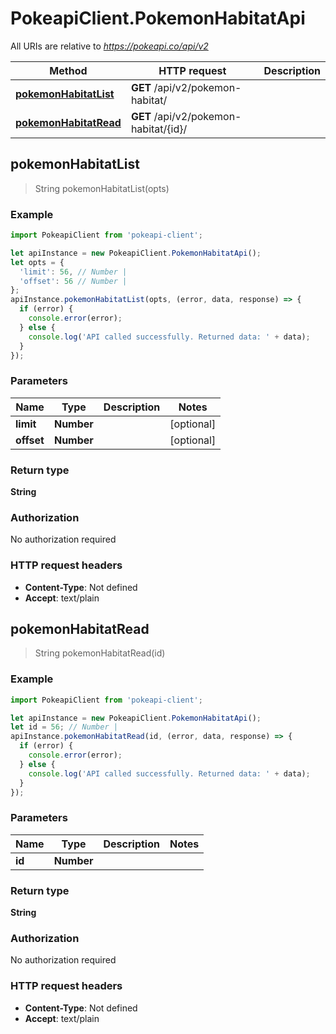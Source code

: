 # PokeapiClient.PokemonHabitatApi

All URIs are relative to *https://pokeapi.co/api/v2*

Method | HTTP request | Description
------------- | ------------- | -------------
[**pokemonHabitatList**](PokemonHabitatApi.md#pokemonHabitatList) | **GET** /api/v2/pokemon-habitat/ | 
[**pokemonHabitatRead**](PokemonHabitatApi.md#pokemonHabitatRead) | **GET** /api/v2/pokemon-habitat/{id}/ | 



## pokemonHabitatList

> String pokemonHabitatList(opts)



### Example

```javascript
import PokeapiClient from 'pokeapi-client';

let apiInstance = new PokeapiClient.PokemonHabitatApi();
let opts = {
  'limit': 56, // Number | 
  'offset': 56 // Number | 
};
apiInstance.pokemonHabitatList(opts, (error, data, response) => {
  if (error) {
    console.error(error);
  } else {
    console.log('API called successfully. Returned data: ' + data);
  }
});
```

### Parameters


Name | Type | Description  | Notes
------------- | ------------- | ------------- | -------------
 **limit** | **Number**|  | [optional] 
 **offset** | **Number**|  | [optional] 

### Return type

**String**

### Authorization

No authorization required

### HTTP request headers

- **Content-Type**: Not defined
- **Accept**: text/plain


## pokemonHabitatRead

> String pokemonHabitatRead(id)



### Example

```javascript
import PokeapiClient from 'pokeapi-client';

let apiInstance = new PokeapiClient.PokemonHabitatApi();
let id = 56; // Number | 
apiInstance.pokemonHabitatRead(id, (error, data, response) => {
  if (error) {
    console.error(error);
  } else {
    console.log('API called successfully. Returned data: ' + data);
  }
});
```

### Parameters


Name | Type | Description  | Notes
------------- | ------------- | ------------- | -------------
 **id** | **Number**|  | 

### Return type

**String**

### Authorization

No authorization required

### HTTP request headers

- **Content-Type**: Not defined
- **Accept**: text/plain

